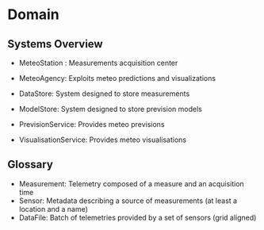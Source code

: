 # Domain


## Systems Overview

- MeteoStation : Measurements acquisition center 
- MeteoAgency: Exploits meteo predictions and visualizations

- DataStore: System designed to store measurements
- ModelStore: System designed to store prevision models

- PrevisionService: Provides meteo previsions
- VisualisationService: Provides meteo visualisations


## Glossary

- Measurement: Telemetry composed of a measure and an acquisition time
- Sensor: Metadata describing a source of measurements (at least a location and a name)
- DataFile: Batch of telemetries provided by a set of sensors (grid aligned)
